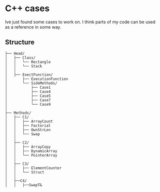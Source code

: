 
# C++ cases

Ive just found some cases to work on. I think parts of my code can be used as a reference in some way. 


## Structure


```text
├── Head/
│   ├── Class/
│   │   └── Rectangle
│   │   └── Stack
│   │
│   ├── ExectFunction/
│       ├── ExecutionFunction
│       └── SideMethods/
│           ├── Case1
│           ├── Case4
│           ├── Case5
│           ├── Case7
│           └── Case9
│
├── Methods/
│   ├── C1/
│   │   ├── ArrayCount
│   │   ├── Factorial
│   │   ├── OwnStrLen
│   │   └── Swap
│   │
│   ├── C2/
│   │   ├── ArrayCopy
│   │   ├── DynamicArray
│   │   └── PointerArray
│   │
│   ├── C3/
│   │   ├── ElementCounter
│   │   └── Struct
│   │
│   ├──C4/
│   │   ├──SwapT&  
```

